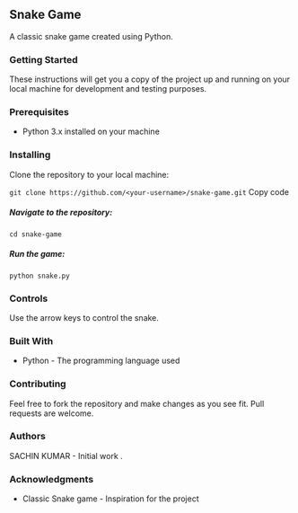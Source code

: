 
## **Snake Game**
A classic snake game created using Python.

### **Getting Started**
These instructions will get you a copy of the project up and running on your local machine for development and testing purposes.

### **Prerequisites**
* Python 3.x installed on your machine
### **Installing**
Clone the repository to your local machine:


`git clone https://github.com/<your-username>/snake-game.git` Copy code
##### **Navigate to the repository:**


`cd snake-game`
##### **Run the game:**


`python snake.py`
### **Controls**
Use the arrow keys to control the snake.

### **Built With**
* Python - The programming language used
### **Contributing**
Feel free to fork the repository and make changes as you see fit. Pull requests are welcome.

### **Authors**
SACHIN KUMAR - Initial work
.

### **Acknowledgments**
* Classic Snake game - Inspiration for the project
